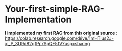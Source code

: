 # Your-first-simple-RAG-Implementation

**I implemented my first RAG from this original source :** https://colab.research.google.com/drive/1mHTius2J-xi_P_3U9d82gfPp7SpQF5fV?usp=sharing
